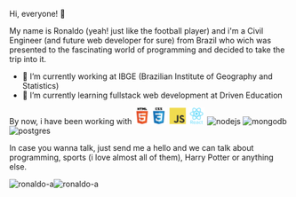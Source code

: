 Hi, everyone! 👋

My name is Ronaldo (yeah! just like the football player) and i'm a Civil Engineer (and future web developer for sure) from Brazil who wich was presented to the fascinating world of programming and decided to take the trip into it.

- 🔭 I’m currently working at IBGE (Brazilian Institute of Geography and Statistics) 
- 🌱 I’m currently learning fullstack web development at Driven Education 

By now, i have been working with <img src="https://raw.githubusercontent.com/devicons/devicon/master/icons/html5/html5-original-wordmark.svg" alt="html5" width="30" height="30"/><img src="https://raw.githubusercontent.com/devicons/devicon/master/icons/css3/css3-original-wordmark.svg" alt="css3" width="30" height="30"/> <img src="https://raw.githubusercontent.com/devicons/devicon/master/icons/javascript/javascript-original.svg" alt="javascript" width="30" height="30"/> <img src="https://raw.githubusercontent.com/devicons/devicon/master/icons/react/react-original-wordmark.svg" alt="react" width="30" height="30"/> <img src="https://cdn.jsdelivr.net/gh/devicons/devicon/icons/nodejs/nodejs-original-wordmark.svg" alt="nodejs" width="30" height="30"/> <img src="https://cdn.jsdelivr.net/gh/devicons/devicon/icons/mongodb/mongodb-original-wordmark.svg" alt="mongodb" width="30" height="30"/> <img src="https://cdn.jsdelivr.net/gh/devicons/devicon/icons/postgresql/postgresql-original-wordmark.svg" alt="postgres" width="30" height="30"/>
          

In case you wanna talk, just send me a hello and we can talk about programming, sports (i love almost all of them), Harry Potter or anything else.

<p><img align="left" src="https://github-readme-stats.vercel.app/api/top-langs?username=ronaldo-a&show_icons=true&locale=en&layout=compact" alt="ronaldo-a" /></p> <p><img align="left" src="https://github-readme-stats.vercel.app/api?username=ronaldo-a&show_icons=true&theme=radical" alt="ronaldo-a" /></p>



<!--![snake gif](https://github.com/ronaldo-a/ronaldo-a/blob/output/github-contribution-grid-snake.gif)


**ronaldo-a/ronaldo-a** is a ✨ _special_ ✨ repository because its `README.md` (this file) appears on your GitHub profile.

Here are some ideas to get you started:

- 🔭 I’m currently working on ...
- 🌱 I’m currently learning ...
- 👯 I’m looking to collaborate on ...
- 🤔 I’m looking for help with ...
- 💬 Ask me about ...
- 📫 How to reach me: ...
- 😄 Pronouns: ...
- ⚡ Fun fact: ...
-->
